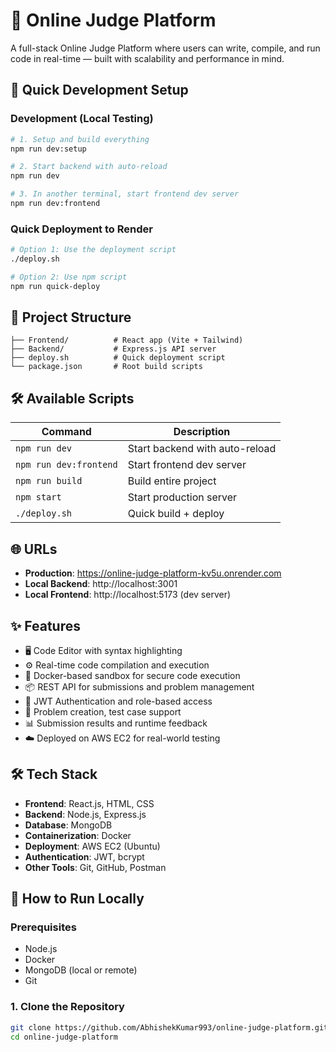 # 🧠 Online Judge Platform

A full-stack Online Judge Platform where users can write, compile, and run code in real-time — built with scalability and performance in mind.

## 🚀 Quick Development Setup

### Development (Local Testing)
```bash
# 1. Setup and build everything
npm run dev:setup

# 2. Start backend with auto-reload
npm run dev

# 3. In another terminal, start frontend dev server  
npm run dev:frontend
```

### Quick Deployment to Render
```bash
# Option 1: Use the deployment script
./deploy.sh

# Option 2: Use npm script
npm run quick-deploy
```

## 📁 Project Structure
```
├── Frontend/          # React app (Vite + Tailwind)
├── Backend/           # Express.js API server  
├── deploy.sh          # Quick deployment script
└── package.json       # Root build scripts
```

## 🛠️ Available Scripts

| Command | Description |
|---------|-------------|
| `npm run dev` | Start backend with auto-reload |
| `npm run dev:frontend` | Start frontend dev server |
| `npm run build` | Build entire project |
| `npm start` | Start production server |
| `./deploy.sh` | Quick build + deploy |

## 🌐 URLs

- **Production**: https://online-judge-platform-kv5u.onrender.com
- **Local Backend**: http://localhost:3001  
- **Local Frontend**: http://localhost:5173 (dev server)

## ✨ Features

- 🖥️ Code Editor with syntax highlighting
- ⚙️ Real-time code compilation and execution
- 🐳 Docker-based sandbox for secure code execution
- 📦 REST API for submissions and problem management
- 🔐 JWT Authentication and role-based access
- 🧾 Problem creation, test case support
- 📊 Submission results and runtime feedback
- ☁️ Deployed on AWS EC2 for real-world testing

## 🛠️ Tech Stack

- **Frontend**: React.js, HTML, CSS
- **Backend**: Node.js, Express.js
- **Database**: MongoDB
- **Containerization**: Docker
- **Deployment**: AWS EC2 (Ubuntu)
- **Authentication**: JWT, bcrypt
- **Other Tools**: Git, GitHub, Postman

## 🧪 How to Run Locally

### Prerequisites
- Node.js
- Docker
- MongoDB (local or remote)
- Git

### 1. Clone the Repository
```bash
git clone https://github.com/AbhishekKumar993/online-judge-platform.git
cd online-judge-platform

